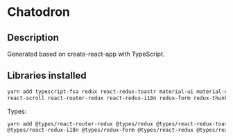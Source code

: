 # Chatodron

## Description

Generated based on create-react-app with TypeScript.

## Libraries installed

```bash
yarn add typescript-fsa redux react-redux-toastr material-ui material-ui-pickers connected-react-router react-redux \ 
react-scroll react-router-redux react-redux-i18n redux-form redux-thunk history nprogress react-placeholder
```

Types:
```bash
yarn add @types/react-router-redux @types/redux @types/react-redux-toastr \ 
@types/react-redux-i18n @types/redux-form @types/react-redux @types/react-scroll @types/nprogress
```
